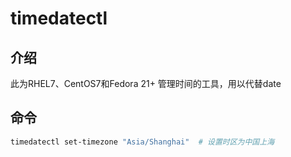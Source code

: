 # timedatectl

## 介绍

此为RHEL7、CentOS7和Fedora 21+ 管理时间的工具，用以代替date

## 命令

``` bash
timedatectl set-timezone "Asia/Shanghai"  # 设置时区为中国上海
```